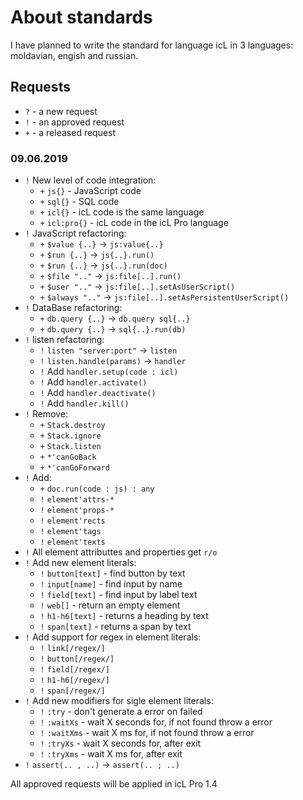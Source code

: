 # About standards

I have planned to write the standard for language icL in 3 languages:
moldavian, engish and russian.

## Requests

* `?` - a new request
* `!` - an approved request
* `+` - a released request

### 09.06.2019

* `!` New level of code integration:
  * `+` `js{}` - JavaScript code
  * `+` `sql{}` - SQL code
  * `+` `icl{}` - icL code is the same language
  * `+` `icl:pro{}` - icL code in the icL Pro language
* `!` JavaScript refactoring:
  * `+` `$value {..}` → `js:value{..}`
  * `+` `$run {..}` → `js{..}.run()`
  * `+` `$run {..}` → `js{..}.run(doc)`
  * `+` `$file ".."` → `js:file[..].run()`
  * `+` `$user ".."` → `js:file[..].setAsUserScript()`
  * `+` `$always ".."` → `js:file[..].setAsPersistentUserScript()`
* `!` DataBase refactoring:
  * `+` `db.query {..}` → `db.query sql{..}`
  * `+` `db.query {..}` → `sql{..}.run(db)`
* `!` listen refactoring:
  * `!` `listen "server:port"` → `listen`
  * `!` `listen.handle(params)` → `handler`
  * `!` Add `handler.setup(code : icl)`
  * `!` Add `handler.activate()`
  * `!` Add `handler.deactivate()`
  * `!` Add `handler.kill()`
* `!` Remove:
  * `+` `Stack.destroy`
  * `+` `Stack.ignore`
  * `+` `Stack.listen`
  * `+` `*'canGoBack`
  * `+` `*'canGoForward`
* `!` Add:
  * `+` `doc.run(code : js) : any`
  * `!` `element'attrs-*`
  * `!` `element'props-*`
  * `!` `element'rects`
  * `!` `element'tags`
  * `!` `element'texts`
* `!` All element attributtes and properties get `r/o`
* `!` Add new element literals:
  * `!` `button[text]` - find button by text
  * `!` `input[name]` - find input by name
  * `!` `field[text]` - find input by label text
  * `!` `web[]` - return an empty element
  * `!` `h1-h6[text]` - returns a heading by text
  * `!` `span[text]` - returns a span by text
* `!` Add support for regex in element literals:
  * `!` `link[/regex/]`
  * `!` `button[/regex/]`
  * `!` `field[/regex/]`
  * `!` `h1-h6[/regex/]`
  * `!` `span[/regex/]`
* `!` Add new modifiers for sigle element literals:
  * `!` `:try` - don't generate a error on failed
  * `!` `:waitXs` - wait X seconds for, if not found throw a error
  * `!` `:waitXms` - wait X ms for, if not found throw a error
  * `!` `:tryXs` - wait X seconds for, after exit
  * `!` `:tryXms` - wait X ms for, after exit
* `!` `assert(.. , ..)` → `assert(.. ; ..)`

All approved requests will be applied in icL Pro 1.4
